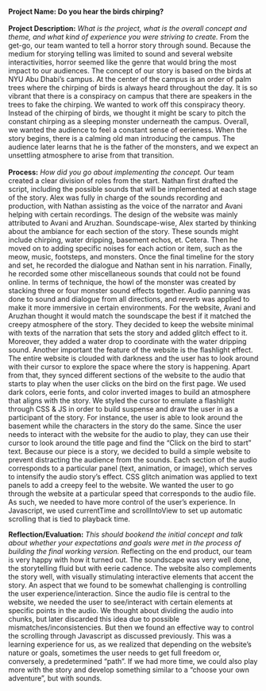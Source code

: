 **Project Name: Do you hear the birds chirping?**
<br>
<br>
**Project Description:** _What is the project, what is the overall concept and theme, and what kind of experience you were striving to create._
From the get-go, our team wanted to tell a horror story through sound. Because the medium for storying telling was limited to sound and several website interactivities, horror seemed like the genre that would bring the most impact to our audiences. 
The concept of our story is based on the birds at NYU Abu Dhabi’s campus. At the center of the campus is an order of palm trees where the chirping of birds is always heard throughout the day. It is so vibrant that there is a conspiracy on campus that there are speakers in the trees to fake the chirping. We wanted to work off this conspiracy theory. Instead of the chirping of birds, we thought it might be scary to pitch the constant chirping as a sleeping monster underneath the campus. 
Overall, we wanted the audience to feel a constant sense of eerieness. When the story begins, there is a calming old man introducing the campus. The audience later learns that he is the father of the monsters, and we expect an unsettling atmosphere to arise from that transition. 
<br>
<br>
**Process:** _How did you go about implementing the concept._
Our team created a clear division of roles from the start. Nathan first drafted the script, including the possible sounds that will be implemented at each stage of the story. Alex was fully in charge of the sounds recording and production, with Nathan assisting as the voice of the narrator and Avani helping with certain recordings. The design of the website was mainly attributed to Avani and Aruzhan. 
Soundscape-wise, Alex started by thinking about the ambiance for each section of the story. These sounds might include chirping, water dripping, basement echos, et. Cetera. Then he moved on to adding specific noises for each action or item, such as the meow, music, footsteps, and monsters. Once the final timeline for the story and set, he recorded the dialogue and Nathan sent in his narration. Finally, he recorded some other miscellaneous sounds that could not be found online. 
In terms of technique, the howl of the monster was created by stacking three or four monster sound effects together. Audio panning was done to sound and dialogue from all directions, and reverb was applied to make it more immersive in certain environments. 
For the website, Avani and Aruzhan thought it would match the soundscape the best if it matched the creepy atmosphere of the story. They decided to keep the website minimal with texts of the narration that sets the story and added glitch effect to it. Moreover, they added a water drop to coordinate with the water dripping sound. Another important the feature of the website is the flashlight effect. The entire website is clouded with darkness and the user has to look around with their cursor to explore the space where the story is happening. Apart from that, they synced different sections of the website to the audio that starts to play when the user clicks on the bird on the first page. We used dark colors, eerie fonts, and color inverted images to build an atmosphere that aligns with the story. We styled the cursor to emulate a flashlight through CSS & JS in order to build suspense and draw the user in as a participant of the story. For instance, the user is able to look around the basement while the characters in the story do the same. Since the user needs to interact with the website for the audio to play, they can use their cursor to look around the title page and find the “Click on the bird to start” text. 
Because our piece is a story, we decided to build a simple website to prevent distracting the audience from the sounds. Each section of the audio corresponds to a particular panel (text, animation, or image), which serves to intensify the audio story’s effect. CSS glitch animation was applied to text panels to add a creepy feel to the website. We wanted the user to go through the website at a particular speed that corresponds to the audio file. As such, we needed to have more control of the user’s experience. In Javascript, we used currentTime and scrollIntoView to set up automatic scrolling that is tied to playback time. 


**Reflection/Evaluation:** _This should bookend the initial concept and talk about whether your expectations and goals were met in the process of building the final working version._
Reflecting on the end product, our team is very happy with how it turned out. The soundscape was very well done, the storytelling fluid but with eerie cadence. The website also complements the story well, with visually stimulating interactive elements that accent the story. An aspect that we found to be somewhat challenging is controlling the user experience/interaction. Since the audio file is central to the website, we needed the user to see/interact with certain elements at specific points in the audio. We thought about dividing the audio into chunks, but later discarded this idea due to possible mismatches/inconsistencies. But then we found an effective way to control the scrolling through Javascript as discussed previously. This was a learning experience for us, as we realized that depending on the website’s nature or goals, sometimes the user needs to get full freedom or, conversely, a predetermined “path”. If we had more time, we could also play more with the story and develop something similar to a “choose your own adventure”, but with sounds. 

